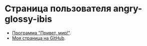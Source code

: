 # Страница пользователя angry-glossy-ibis

- [Программа "Привет, мир!"](/sippoon-program/).
- [Моя страница на GitHub](https://github.com/angry-glossy-ibis/).